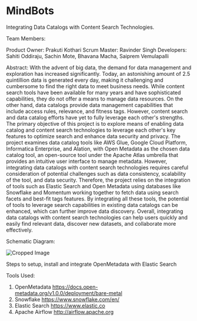 # MindBots
Integrating Data Catalogs with Content Search Technologies. 

Team Members:

Product Owner: Prakuti Kothari
Scrum Master: Ravinder Singh
Developers: Sahiti Oddiraju, Sachin Mote, Bhavana Macha, Saiprem Vemulapalli


Abstract: 
With the advent of big data, the demand for data management and exploration has increased significantly. Today, an astonishing amount of 2.5 quintillion data is generated every day, making it challenging and cumbersome to find the right data to meet business needs. While content search tools have been available for many years and have sophisticated capabilities, they do not offer a means to manage data resources. On the other hand, data catalogs provide data management capabilities that include access rules, relevance, and fitness tags. However, content search and data catalog efforts have yet to fully leverage each other's strengths. The primary objective of this project is to explore means of enabling data catalog and content search technologies to leverage each other's key features to optimize search and enhance data security and privacy. The project examines data catalog tools like AWS Glue, Google Cloud Platform, Informatica Enterprise, and Alation, with Open Metadata as the chosen data catalog tool, an open-source tool under the Apache Atlas umbrella that provides an intuitive user interface to manage metadata. However, integrating data catalogs with content search technologies requires careful consideration of potential challenges such as data consistency, scalability of the tool, and data security. Therefore, the project relies on the integration of tools such as Elastic Search and Open Metadata using databases like Snowflake and Momentum working together to fetch data using search facets and best-fit tags features. By integrating all these tools, the potential of tools to leverage search capabilities in existing data catalogs can be enhanced, which can further improve data discovery. Overall, integrating data catalogs with content search technologies can help users quickly and easily find relevant data, discover new datasets, and collaborate more effectively.

Schematic Diagram:

![Cropped Image](https://github.com/svemula4/MindBots/assets/123584293/1c36eba3-04c2-406e-bd06-9e50949dc33d)


Steps to setup, install and integrate OpenMetadata with Elastic Search 


Tools Used:
1. OpenMetadata
 https://docs.open-metadata.org/v1.0.0/deployment/bare-metal
2. Snowflake
 https://www.snowflake.com/en/
3. Elastic Search
 https://www.elastic.co
4. Apache Airflow
 http://airflow.apache.org
 
 

